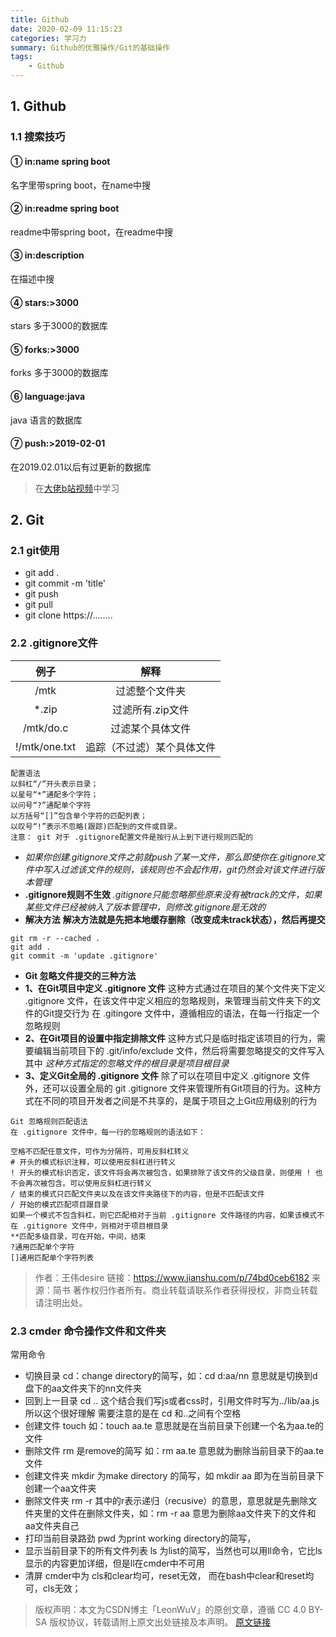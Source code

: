 ```yaml
---
title: Github
date: 2020-02-09 11:15:23
categories: 学习力
summary: Github的优雅操作/Git的基础操作
tags:
    - Github
---
```


## 1. Github

### 1.1 搜索技巧
#### ① in:name spring boot
名字里带spring boot，在name中搜

#### ② in:readme spring boot
readme中带spring boot，在readme中搜
#### ③ in:description
在描述中搜
#### ④ stars:>3000
stars 多于3000的数据库
#### ⑤ forks:>3000
forks 多于3000的数据库
#### ⑥ language:java
java 语言的数据库
#### ⑦ push:>2019-02-01
在2019.02.01以后有过更新的数据库
>在[大佬b站视频](https://www.bilibili.com/video/av75587104)中学习

## 2. Git
### 2.1 git使用
* git add .
* git commit -m 'title'
* git push 
* git pull
* git clone https://........

### 2.2 .gitignore文件

|例子|解释|
|:----:|:----:|
|/mtk |过滤整个文件夹|
|*.zip| 过滤所有.zip文件|
|/mtk/do.c| 过滤某个具体文件|
|!/mtk/one.txt| 追踪（不过滤）某个具体文件|

```
配置语法
以斜杠“/”开头表示目录；
以星号“*”通配多个字符；
以问号“?”通配单个字符
以方括号“[]”包含单个字符的匹配列表；
以叹号“!”表示不忽略(跟踪)匹配到的文件或目录。
注意： git 对于 .gitignore配置文件是按行从上到下进行规则匹配的
```

* *如果你创建.gitignore文件之前就push了某一文件，那么即使你在.gitignore文件中写入过滤该文件的规则，该规则也不会起作用，git仍然会对该文件进行版本管理*
* **.gitignore规则不生效**
*.gitignore只能忽略那些原来没有被track的文件，如果某些文件已经被纳入了版本管理中，则修改.gitignore是无效的*
* **解决方法**
**解决方法就是先把本地缓存删除（改变成未track状态），然后再提交**
```
git rm -r --cached .
git add .
git commit -m 'update .gitignore'
```

* **Git 忽略文件提交的三种方法**
* **1、在Git项目中定义 .gitignore 文件**
这种方式通过在项目的某个文件夹下定义 .gitignore 文件，在该文件中定义相应的忽略规则，来管理当前文件夹下的文件的Git提交行为
在 .gitingore 文件中，遵循相应的语法，在每一行指定一个忽略规则
* **2、在Git项目的设置中指定排除文件**
这种方式只是临时指定该项目的行为，需要编辑当前项目下的 .git/info/exclude 文件，然后将需要忽略提交的文件写入其中
 *这种方式指定的忽略文件的根目录是项目根目录*
* **3、定义Git全局的 .gitignore 文件**
除了可以在项目中定义 .gitignore 文件外，还可以设置全局的 git .gitignore 文件来管理所有Git项目的行为。这种方式在不同的项目开发者之间是不共享的，是属于项目之上Git应用级别的行为

```
Git 忽略规则匹配语法
在 .gitignore 文件中，每一行的忽略规则的语法如下：

空格不匹配任意文件，可作为分隔符，可用反斜杠转义
# 开头的模式标识注释，可以使用反斜杠进行转义
! 开头的模式标识否定，该文件将会再次被包含，如果排除了该文件的父级目录，则使用 ! 也不会再次被包含。可以使用反斜杠进行转义
/ 结束的模式只匹配文件夹以及在该文件夹路径下的内容，但是不匹配该文件
/ 开始的模式匹配项目跟目录
如果一个模式不包含斜杠，则它匹配相对于当前 .gitignore 文件路径的内容，如果该模式不在 .gitignore 文件中，则相对于项目根目录
**匹配多级目录，可在开始，中间，结束
?通用匹配单个字符
[]通用匹配单个字符列表
```


>作者：王伟desire
    链接：https://www.jianshu.com/p/74bd0ceb6182
    来源：简书
    著作权归作者所有。商业转载请联系作者获得授权，非商业转载请注明出处。


### 2.3 cmder 命令操作文件和文件夹
常用命令
* 切换目录 cd：change directory的简写，如：cd d:aa/nn 意思就是切换到d盘下的aa文件夹下的nn文件夹
* 回到上一目录 cd .. 这个结合我们写js或者css时，引用文件时写为../lib/aa.js 所以这个很好理解 需要注意的是在 cd 和..之间有个空格
* 创建文件 touch 如：touch aa.te 意思就是在当前目录下创建一个名为aa.te的文件
* 删除文件 rm 是remove的简写 如：rm aa.te 意思就为删除当前目录下的aa.te文件
* 创建文件夹 mkdir 为make directory 的简写，如 mkdir aa 即为在当前目录下创建一个aa文件夹
* 删除文件夹 rm -r 其中的r表示递归（recusive）的意思，意思就是先删除文件夹里的文件在删除文件夹，如：rm -r aa 意思为删除aa文件夹下的文件和aa文件夹自己
* 打印当前目录路劲 pwd 为print working directory的简写，
* 显示当前目录下的所有文件列表 ls 为list的简写，当然也可以用ll命令，它比ls显示的内容更加详细，但是ll在cmder中不可用
* 清屏 cmder中为 cls和clear均可，reset无效， 而在bash中clear和reset均可，cls无效；
>版权声明：本文为CSDN博主「LeonWuV」的原创文章，遵循 CC 4.0 BY-SA 版权协议，转载请附上原文出处链接及本声明。
>[原文链接](https://blog.csdn.net/wxl1555/article/details/79887591)